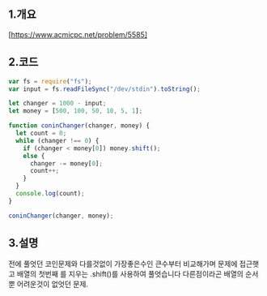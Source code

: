 ## 1.개요

[https://www.acmicpc.net/problem/5585]

## 2.코드

```js
var fs = require("fs");
var input = fs.readFileSync("/dev/stdin").toString();

let changer = 1000 - input;
let money = [500, 100, 50, 10, 5, 1];

function coninChanger(changer, money) {
  let count = 0;
  while (changer !== 0) {
    if (changer < money[0]) money.shift();
    else {
      changer -= money[0];
      count++;
    }
  }
  console.log(count);
}

coninChanger(changer, money);
```

## 3.설명

전에 풀엇던 코인문제와 다를것없이 가장좋은수인 큰수부터 비교해가며 문제에 접근햇고 배열의 첫번째 를 지우는 .shift()를 사용하여 풀엇습니다 다른점이라곤 배열의 순서 뿐 어려운것이 없엇던 문제.
